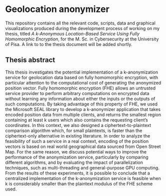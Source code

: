 # Geolocation anonymizer
This repository contains all the relevant code, scripts, data and graphical visualizations produced during the development process of working on my thesis, titled _A k-Anonymous Location-Based Service Using Fully Homomorphic Encryption_, for the M. Sc. in Cybersecurity at the University of Pisa. A link to to the thesis document will be added shortly.

## Thesis abstract
This thesis investigates the potential implementation of a k-anonymization service for geolocation data based on fully homomorphic encryption, with particular attention to the computational cost of generating the anonymized position vector. Fully homomorphic encryption (FHE) allows an untrusted service provider to perform arbitrary computations on encrypted data without learning any information about either the inputs or the outputs of such computations. By taking advantage of this property of FHE, we used the Microsoft SEAL library to develop a k-anonymizer application that takes encoded position data from multiple clients, and returns the smallest region containing at least k users which also contains the requesting client’s coordinates. In this context, we also designed a ciphertext-to-plaintext comparison algorithm which, for small plaintexts, is faster than the ciphertext-only alternative in existing literature. In order to analyze the feasibility of such a service in a real context, encoding of the position vectors is based on real world geographical data sourced from Open Street Map. For the same reason, we discuss potential ways to improve the performance of the anonymization service, particularly by comparing different algorithms, and by evaluating the impact of parallelization techniques, such as multi-threading and general-purpose GPU computing. From the results of these experiments, it is possible to conclude that a centralized implementation of the k-anonymization service is feasible when k is considerably smaller than the plaintext modulus of the FHE scheme used.
 
